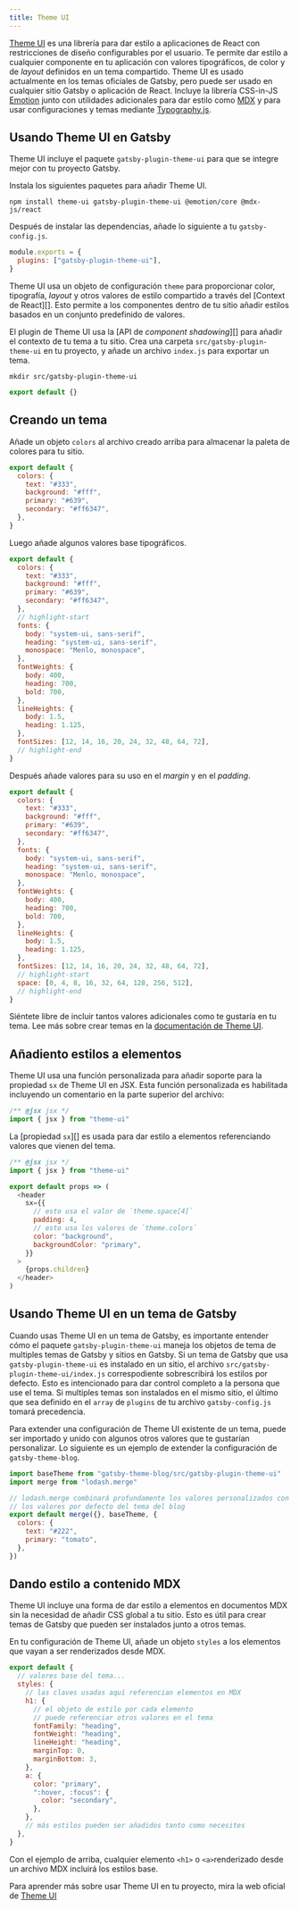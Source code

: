 ```yaml
---
title: Theme UI
---
```


[Theme UI][] es una librería para dar estilo a aplicaciones de React con restricciones de diseño configurables por el usuario.
Te permite dar estilo a cualquier componente en tu aplicación con valores tipográficos, de color y de _layout_ definidos en un tema compartido.
Theme UI es usado actualmente en los temas oficiales de Gatsby, 
pero puede ser usado en cualquier sitio Gatsby o aplicación de React.
Incluye la librería CSS-in-JS [Emotion][] junto con utilidades adicionales para dar estilo como [MDX][] y para usar configuraciones y temas mediante [Typography.js][].

## Usando Theme UI en Gatsby

Theme UI incluye el paquete `gatsby-plugin-theme-ui` para que se integre mejor con tu proyecto Gatsby.

Instala los siguientes paquetes para añadir Theme UI.

```shell
npm install theme-ui gatsby-plugin-theme-ui @emotion/core @mdx-js/react
```

Después de instalar las dependencias, añade lo siguiente a tu `gatsby-config.js`.

```js:title=gatsby-config.js
module.exports = {
  plugins: ["gatsby-plugin-theme-ui"],
}
```

Theme UI usa un objeto de configuración `theme` para proporcionar color, tipografía, _layout_ y otros valores de estilo compartido a través del [Context de React][].
Esto permite a los componentes dentro de tu sitio añadir estilos basados en un conjunto predefinido de valores.

El plugin de Theme UI usa la [API de _component shadowing_][] para añadir el contexto de tu tema a tu sitio.
Crea una carpeta `src/gatsby-plugin-theme-ui` en tu proyecto, y añade un archivo `index.js` para exportar un tema.

```shell
mkdir src/gatsby-plugin-theme-ui
```

```js:title=src/gatsby-plugin-theme-ui/index.js
export default {}
```

## Creando un tema

Añade un objeto `colors` al archivo creado arriba para almacenar la paleta de colores para tu sitio.

```js:title=src/gatsby-plugin-theme-ui/index.js
export default {
  colors: {
    text: "#333",
    background: "#fff",
    primary: "#639",
    secondary: "#ff6347",
  },
}
```

Luego añade algunos valores base tipográficos.

```js:title=src/gatsby-plugin-theme-ui/index.js
export default {
  colors: {
    text: "#333",
    background: "#fff",
    primary: "#639",
    secondary: "#ff6347",
  },
  // highlight-start
  fonts: {
    body: "system-ui, sans-serif",
    heading: "system-ui, sans-serif",
    monospace: "Menlo, monospace",
  },
  fontWeights: {
    body: 400,
    heading: 700,
    bold: 700,
  },
  lineHeights: {
    body: 1.5,
    heading: 1.125,
  },
  fontSizes: [12, 14, 16, 20, 24, 32, 48, 64, 72],
  // highlight-end
}
```

Después añade valores para su uso en el _margin_ y en el _padding_.

```js:title=src/gatsby-plugin-theme-ui/index.js
export default {
  colors: {
    text: "#333",
    background: "#fff",
    primary: "#639",
    secondary: "#ff6347",
  },
  fonts: {
    body: "system-ui, sans-serif",
    heading: "system-ui, sans-serif",
    monospace: "Menlo, monospace",
  },
  fontWeights: {
    body: 400,
    heading: 700,
    bold: 700,
  },
  lineHeights: {
    body: 1.5,
    heading: 1.125,
  },
  fontSizes: [12, 14, 16, 20, 24, 32, 48, 64, 72],
  // highlight-start
  space: [0, 4, 8, 16, 32, 64, 128, 256, 512],
  // highlight-end
}
```

Siéntete libre de incluir tantos valores adicionales como te gustaría en tu tema.
Lee más sobre crear temas en la [documentación de Theme UI](https://theme-ui.com/theming).

## Añadiento estilos a elementos

Theme UI usa una función personalizada para añadir soporte para la propiedad `sx` de Theme UI en JSX.
Esta función personalizada es habilitada incluyendo un comentario en la parte superior del archivo:

```js
/** @jsx jsx */
import { jsx } from "theme-ui"
```

La [propiedad `sx`][] es usada para dar estilo a elementos referenciando valores que vienen del tema.

[`sx` prop]: https://theme-ui.com/sx-prop

```js:title=src/components/header.js
/** @jsx jsx */
import { jsx } from "theme-ui"

export default props => (
  <header
    sx={{
      // esto usa el valor de `theme.space[4]`
      padding: 4,
      // esto usa los valores de `theme.colors`
      color: "background",
      backgroundColor: "primary",
    }}
  >
    {props.children}
  </header>
)
```

## Usando Theme UI en un tema de Gatsby

Cuando usas Theme UI en un tema de Gatsby, es importante entender cómo el paquete `gatsby-plugin-theme-ui` maneja los objetos de tema de multiples temas de Gatsby y sitios en Gatsby.
Si un tema de Gatsby que usa `gatsby-plugin-theme-ui` es instalado en un sitio,
el archivo `src/gatsby-plugin-theme-ui/index.js` correspodiente sobrescribirá los estilos por defecto.
Esto es intencionado para dar control completo a la persona que use el tema.
Si multiples temas son instalados en el mismo sitio, el último que sea definido en el `array` de `plugins` de tu archivo `gatsby-config.js` tomará precedencia.

Para extender una configuración de Theme UI existente de un tema, puede ser importado y unido con algunos otros valores que te gustarían personalizar. 
Lo siguiente es un ejemplo de extender la configuración de `gatsby-theme-blog`.

```js:title=src/gatsby-plugin-theme-ui/index.js
import baseTheme from "gatsby-theme-blog/src/gatsby-plugin-theme-ui"
import merge from "lodash.merge"

// lodash.merge combinará profundamente los valores personalizados con los
// los valores por defecto del tema del blog
export default merge({}, baseTheme, {
  colors: {
    text: "#222",
    primary: "tomato",
  },
})
```

## Dando estilo a contenido MDX

Theme UI incluye una forma de dar estilo a elementos en documentos MDX sin la necesidad de añadir CSS global a tu sitio.
Esto es útil para crear temas de Gatsby que pueden ser instalados junto a otros temas.

En tu configuración de Theme UI, añade un objeto `styles` a los elementos que vayan a ser renderizados desde MDX.

```js:title=src/gatsby-plugin-theme-ui/index.js
export default {
  // valores base del tema...
  styles: {
    // las claves usadas aquí referencian elementos en MDX
    h1: {
      // el objeto de estilo por cada elemento
      // puede referenciar otros valores en el tema
      fontFamily: "heading",
      fontWeight: "heading",
      lineHeight: "heading",
      marginTop: 0,
      marginBottom: 3,
    },
    a: {
      color: "primary",
      ":hover, :focus": {
        color: "secondary",
      },
    },
    // más estilos pueden ser añadidos tanto como necesites
  },
}
```

Con el ejemplo de arriba, cualquier elemento `<h1>` o `<a>`renderizado desde un archivo MDX incluirá los estilos base.

Para aprender más sobre usar Theme UI en tu proyecto, mira la web oficial de [Theme UI][theme ui]

[theme ui]: https://theme-ui.com
[emotion]: /docs/emotion
[mdx]: /docs/mdx
[typography.js]: /docs/typography-js
[react context]: https://reactjs.org/docs/context.html
[component shadowing api]: /docs/themes/api-reference#component-shadowing